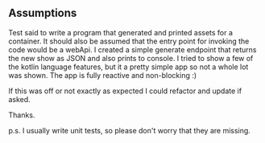 ## Assumptions

Test said to write a program that generated and printed assets for a container. It should also be assumed that the 
entry point for invoking the code would be a webApi. I created a simple generate endpoint that returns the new show as JSON and 
also prints to console. I tried to show a few of the kotlin language features, but it a pretty simple app so not a whole lot 
was shown. The app is fully reactive and non-blocking :)

If this was off or not exactly as expected I could refactor and update if asked. 

Thanks.

p.s. I usually write unit tests, so please don't worry that they are missing. 